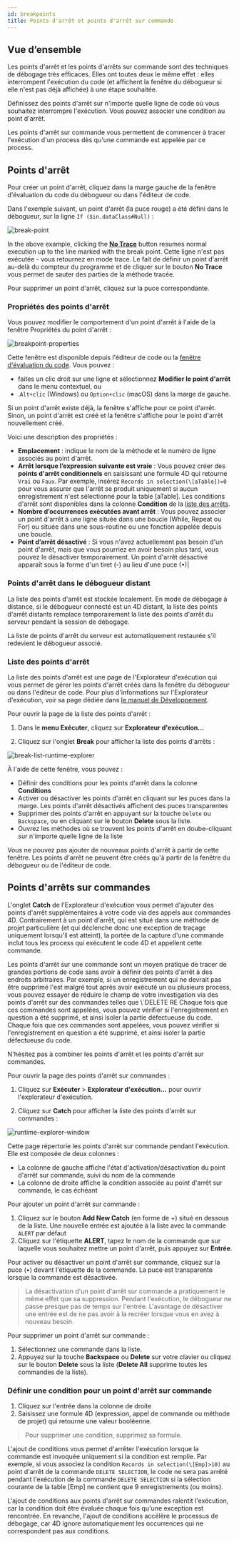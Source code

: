 ```yaml
---
id: breakpoints
title: Points d'arrêt et points d'arrêt sur commande
---
```


## Vue d’ensemble

Les points d'arrêt et les points d'arrêts sur commande sont des techniques de débogage très efficaces. Elles ont toutes deux le même effet : elles interrompent l'exécution du code (et affichent la fenêtre du débogueur si elle n'est pas déjà affichée) à une étape souhaitée.

Définissez des points d'arrêt sur n'importe quelle ligne de code où vous souhaitez interrompre l'exécution. Vous pouvez associer une condition au point d'arrêt.

Les points d'arrêt sur commande vous permettent de commencer à tracer l'exécution d'un process dès qu'une commande est appelée par ce process.

## Points d'arrêt

Pour créer un point d'arrêt, cliquez dans la marge gauche de la fenêtre d'évaluation du code du débogueur ou dans l'éditeur de code.

Dans l'exemple suivant, un point d'arrêt (la puce rouge) a été défini dans le débogueur, sur la ligne `If ($in.dataClass#Null)` :

![break-point](../assets/en/Debugging/break.png)

In the above example, clicking the [**No Trace**](./debugger.md#no-trace) button resumes normal execution up to the line marked with the break point. Cette ligne n'est pas exécutée - vous retournez en mode trace. Le fait de définir un point d'arrêt au-delà du compteur du programme et de cliquer sur le bouton **No Trace** vous permet de sauter des parties de la méthode tracée.

Pour supprimer un point d'arrêt, cliquez sur la puce correspondante.

### Propriétés des points d'arrêt

Vous pouvez modifier le comportement d'un point d'arrêt à l'aide de la fenêtre Propriétés du point d'arrêt :

![breakpoint-properties](../assets/en/Debugging/breakpoint-properties.png)

Cette fenêtre est disponible depuis l'éditeur de code ou la [fenêtre d'évaluation du code](debugger.md#source-code-pane). Vous pouvez :

- faites un clic droit sur une ligne et sélectionnez **Modifier le point d'arrêt** dans le menu contextuel, ou
- .`Alt+clic` (Windows) ou `Option+clic` (macOS) dans la marge de gauche.

Si un point d'arrêt existe déjà, la fenêtre s'affiche pour ce point d'arrêt. Sinon, un point d'arrêt est créé et la fenêtre s'affiche pour le point d'arrêt nouvellement créé.

Voici une description des propriétés :

- **Emplacement** : indique le nom de la méthode et le numéro de ligne associés au point d'arrêt.
- **Arrêt lorsque l’expression suivante est vraie** : Vous pouvez créer des **points d'arrêt conditionnels** en saisissant une formule 4D qui retourne `Vrai` ou `Faux`. Par exemple, insérez `Records in selection(\[aTable])=0` pour vous assurer que l'arrêt se produit uniquement si aucun enregistrement n'est sélectionné pour la table \[aTable]. Les conditions d'arrêt sont disponibles dans la colonne **Condition** de la [liste des arrêts](#break-list).
- **Nombre d’occurrences exécutées avant arrêt** : Vous pouvez associer un point d'arrêt à une ligne située dans une boucle (While, Repeat ou For) ou située dans une sous-routine ou une fonction appelée depuis une boucle.
- **Point d’arrêt désactivé** : Si vous n'avez actuellement pas besoin d'un point d'arrêt, mais que vous pourriez en avoir besoin plus tard, vous pouvez le désactiver temporairement. Un point d'arrêt désactivé apparaît sous la forme d'un tiret (-) au lieu d'une puce (•)|

### Points d'arrêt dans le débogueur distant

La liste des points d'arrêt est stockée localement. En mode de débogage à distance, si le débogueur connecté est un 4D distant, la liste des points d'arrêt distants remplace temporairement la liste des points d'arrêt du serveur pendant la session de débogage.

La liste de points d'arrêt du serveur est automatiquement restaurée s'il redevient le débogueur associé.

### Liste des points d'arrêt

La liste des points d'arrêt est une page de l'Explorateur d'exécution qui vous permet de gérer les points d'arrêt créés dans la fenêtre du débogueur ou dans l'éditeur de code. Pour plus d'informations sur l'Explorateur d'exécution, voir sa page dédiée dans [le manuel de Développement](https://doc.4d.com/4Dv19/4D/19/Runtime-Explorer.200-5416614.en.html).

Pour ouvrir la page de la liste des points d'arrêt :

1. Dans le **menu Exécuter**, cliquez sur **Explorateur d'exécution...**

2. Cliquez sur l'onglet **Break** pour afficher la liste des points d'arrêts :

![break-list-runtime-explorer](../assets/en/Debugging/break-list.png)

À l'aide de cette fenêtre, vous pouvez :

- Définir des conditions pour les points d'arrêt dans la colonne **Conditions**
- Activer ou désactiver les points d'arrêt en cliquant sur les puces dans la marge. Les points d'arrêt désactivés affichent des puces transparentes
- Supprimer des points d'arrêt en appuyant sur la touche `Delete` ou `Backspace`, ou en cliquant sur le bouton **Delete** sous la liste.
- Ouvrez les méthodes où se trouvent les points d'arrêt en doube-cliquant sur n'importe quelle ligne de la liste

Vous ne pouvez pas ajouter de nouveaux points d'arrêt à partir de cette fenêtre. Les points d'arrêt ne peuvent être créés qu'à partir de la fenêtre du débogueur ou de l'éditeur de code.

## Points d'arrêts sur commandes

L'onglet **Catch** de l'Explorateur d'exécution vous permet d'ajouter des points d'arrêt supplémentaires à votre code via des appels aux commandes 4D. Contrairement à un point d'arrêt, qui est situé dans une méthode de projet particulière (et qui déclenche donc une exception de traçage uniquement lorsqu'il est atteint), la portée de la capture d'une commande inclut tous les process qui exécutent le code 4D et appellent cette commande.

Les points d'arrêt sur une commande sont un moyen pratique de tracer de grandes portions de code sans avoir à définir des points d'arrêt à des endroits arbitraires. Par exemple, si un enregistrement qui ne devrait pas être supprimé l'est malgré tout après avoir exécuté un ou plusieurs process, vous pouvez essayer de réduire le champ de votre investigation via des points d'arrêt sur des commandes telles que \\`DELETE RE Chaque fois que ces commandes sont appelées, vous pouvez vérifier si l'enregistrement en question a été supprimé, et ainsi isoler la partie défectueuse du code. Chaque fois que ces commandes sont appelées, vous pouvez vérifier si l'enregistrement en question a été supprimé, et ainsi isoler la partie défectueuse du code.

N'hésitez pas à combiner les points d'arrêt et les points d'arrêt sur commandes.

Pour ouvrir la page des points d'arrêt sur commandes :

1. Cliquez sur **Exécuter** > **Explorateur d'exécution...** pour ouvrir l'explorateur d'exécution.

2. Cliquez sur **Catch** pour afficher la liste des points d'arrêt sur commandes :

![runtime-explorer-window](../assets/en/Debugging/catch-command.png)

Cette page répertorie les points d'arrêt sur commande pendant l'exécution. Elle est composée de deux colonnes :

- La colonne de gauche affiche l'état d'activation/désactivation du point d'arrêt sur commande, suivi du nom de la commande
- La colonne de droite affiche la condition associée au point d'arrêt sur commande, le cas échéant

Pour ajouter un point d'arrêt sur commande :

1. Cliquez sur le bouton **Add New Catch** (en forme de +) situé en dessous de la liste. Une nouvelle entrée est ajoutée à la liste avec la commande `ALERT` par défaut
2. Cliquez sur l'étiquette **ALERT**, tapez le nom de la commande que sur laquelle vous souhaitez mettre un point d'arrêt, puis appuyez sur **Entrée**.

Pour activer ou désactiver un point d'arrêt sur commande, cliquez sur la puce (•) devant l'étiquette de la commande.
La puce est transparente lorsque la commande est désactivée.

> La désactivation d'un point d'arrêt sur commande a pratiquement le même effet que sa suppression. Pendant l'exécution, le débogueur ne passe presque pas de temps sur l'entrée. L'avantage de désactiver une entrée est de ne pas avoir à la recréer lorsque vous en avez à nouveau besoin.

Pour supprimer un point d'arrêt sur commande :

1. Sélectionnez une commande dans la liste.
2. Appuyez sur la touche **Backspace** ou **Delete** sur votre clavier ou cliquez sur le bouton **Delete** sous la liste (**Delete All** supprime toutes les commandes de la liste).

### Définir une condition pour un point d'arrêt sur commande

1. Cliquez sur l'entrée dans la colonne de droite
2. Saisissez une formule 4D (expression, appel de commande ou méthode de projet) qui retourne une valeur booléenne.

> Pour supprimer une condition, supprimez sa formule.

L'ajout de conditions vous permet d'arrêter l'exécution lorsque la commande est invoquée uniquement si la condition est remplie. Par exemple, si vous associez la condition `Records in selection(\[Emp]>10)` au point d'arrêt de la commande `DELETE SELECTION`, le code ne sera pas arrêté pendant l'exécution de la commande `DELETE SELECTION` si la sélection courante de la table \[Emp] ne contient que 9 enregistrements (ou moins).

L'ajout de conditions aux points d'arrêt sur commandes ralentit l'exécution, car la condition doit être évaluée chaque fois qu'une exception est rencontrée. En revanche, l'ajout de conditions accélère le processus de débogage, car 4D ignore automatiquement les occurrences qui ne correspondent pas aux conditions.
